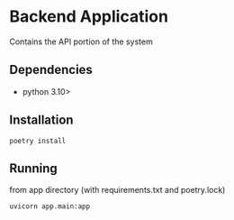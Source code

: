 # Backend Application

Contains the API portion of the system

## Dependencies
- python 3.10>

## Installation

```
poetry install
```

## Running
from app directory (with requirements.txt and poetry.lock)
```
uvicorn app.main:app
```